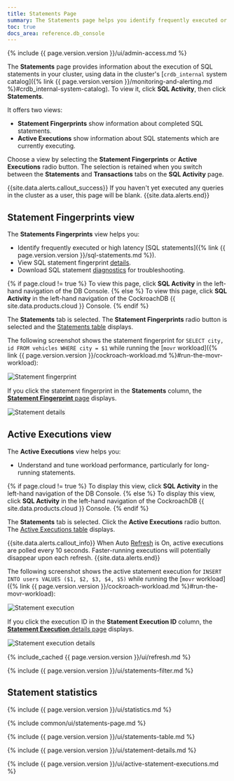 ```yaml
---
title: Statements Page
summary: The Statements page helps you identify frequently executed or high latency SQL statements, view statement details, and download statement diagnostics.
toc: true
docs_area: reference.db_console
---
```


{% include {{ page.version.version }}/ui/admin-access.md %}

The **Statements** page provides information about the execution of SQL statements in your cluster, using data in the cluster's [`crdb_internal` system catalog]({% link {{ page.version.version }}/monitoring-and-alerting.md %}#crdb_internal-system-catalog). To view it, click **SQL Activity**, then click **Statements**.

It offers two views:

- **Statement Fingerprints** show information about completed SQL statements.
- **Active Executions** show information about SQL statements which are currently executing.

Choose a view by selecting the **Statement Fingerprints** or **Active Executions** radio button. The selection is retained when you switch between the **Statements** and **Transactions** tabs on the **SQL Activity** page.

{{site.data.alerts.callout_success}}
If you haven't yet executed any queries in the cluster as a user, this page will be blank.
{{site.data.alerts.end}}

## Statement Fingerprints view

The **Statements Fingerprints** view helps you:

- Identify frequently executed or high latency [SQL statements]({% link {{ page.version.version }}/sql-statements.md %}).
- View SQL statement fingerprint [details](#statement-fingerprint-page).
- Download SQL statement [diagnostics](#diagnostics) for troubleshooting.

{% if page.cloud != true %}
To view this page, click **SQL Activity** in the left-hand navigation of the DB Console.
{% else %}
To view this page, click **SQL Activity** in the left-hand navigation of the CockroachDB {{ site.data.products.cloud }} Console.
{% endif %}

The **Statements** tab is selected. The **Statement Fingerprints** radio button is selected and the [Statements table](#statements-table) displays.

The following screenshot shows the statement fingerprint for `SELECT city, id FROM vehicles WHERE city = $1` while running the [`movr` workload]({% link {{ page.version.version }}/cockroach-workload.md %}#run-the-movr-workload):

<img src="{{ 'images/v23.2/statement-fingerprint.png' | relative_url }}" alt="Statement fingerprint" style="border:1px solid #eee;max-width:100%" />

If you click the statement fingerprint in the **Statements** column, the [**Statement Fingerprint** page](#statement-fingerprint-page) displays.

<img src="{{ 'images/v23.2/statement-details.png' | relative_url }}" alt="Statement details" style="border:1px solid #eee;max-width:100%" />

## Active Executions view

The **Active Executions** view helps you:

- Understand and tune workload performance, particularly for long-running statements.

{% if page.cloud != true %}
To display this view, click **SQL Activity** in the left-hand navigation of the DB Console.
{% else %}
To display this view, click **SQL Activity** in the left-hand navigation of the CockroachDB {{ site.data.products.cloud }} Console.
{% endif %}

The **Statements** tab is selected. Click the **Active Executions** radio button. The [Active Executions table](#active-executions-table) displays.

{{site.data.alerts.callout_info}}
When Auto [Refresh](#refresh) is On, active executions are polled every 10 seconds. Faster-running executions will potentially disappear upon each refresh.
{{site.data.alerts.end}}

The following screenshot shows the active statement execution for `INSERT INTO users VALUES ($1, $2, $3, $4, $5)` while running the [`movr` workload]({% link {{ page.version.version }}/cockroach-workload.md %}#run-the-movr-workload):

<img src="{{ 'images/v23.2/statement-execution.png' | relative_url }}" alt="Statement execution" style="border:1px solid #eee;max-width:100%" />

If you click the execution ID in the **Statement Execution ID** column, the [**Statement Execution** details page](#statement-execution-details-page) displays.

<img src="{{ 'images/v23.2/statement-execution-details.png' | relative_url }}" alt="Statement execution details" style="border:1px solid #eee;max-width:100%" />

{% include_cached {{ page.version.version }}/ui/refresh.md %}

{% include {{ page.version.version }}/ui/statements-filter.md %}

## Statement statistics

{% include {{ page.version.version }}/ui/statistics.md %}

{% include common/ui/statements-page.md %}

{% include {{ page.version.version }}/ui/statements-table.md %}

{% include {{ page.version.version }}/ui/statement-details.md %}

{% include {{ page.version.version }}/ui/active-statement-executions.md %}
